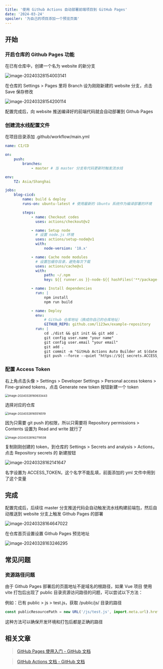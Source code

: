 ```yaml
---
title: '使用 Github Actions 自动部署前端项目到 GitHub Pages'
date: '2024-03-24'
spoiler: '为自己的项目添加一个预览页面'
---
```


## 开始

### 开启仓库的 Github Pages 功能

在已有仓库中，创建一个名为 website 的新分支

![image-20240328154003141](assets/image-20240328154003141.png)

在仓库的 Settings > Pages 里将 Branch 设为刚刚新建的 website 分支，点击 Save 保存修改

![image-20240328154200114](assets/image-20240328154200114.png)

配置完成后，向 website 推送编译好的前端代码就会自动部署到 Github Pages

### 创建流水线配置文件

在项目目录添加 .github/workflow/main.yml

```yaml
name: CI/CD

on:
    push:
        branches:
            - master # 当 master 分支有代码更新时触发流水线

env:
    TZ: Asia/Shanghai

jobs:
    blog-cicd:
        name: build & deploy
        runs-on: ubuntu-latest # 使用最新的 Ubuntu 系统作为编译部署的环境

        steps:
            - name: Checkout codes
              uses: actions/checkout@v2

            - name: Setup node
              # 设置 node.js 环境
              uses: actions/setup-node@v1
              with:
                  node-version: '18.x'

            - name: Cache node modules
              # 设置包缓存目录，避免每次下载
              uses: actions/cache@v1
              with:
                  path: ~/.npm
                  key: ${{ runner.os }}-node-${{ hashFiles('**/package-lock.json') }}

            - name: Install dependencies
              run: |
                  npm install
                  npm run build

            - name: Deploy
              env:
                  # Github 仓库地址（换成你自己的仓库地址）
                  GITHUB_REPO: github.com/l123wx/example-repository
              run: |
                  cd ./dist && git init && git add .
                  git config user.name "your name"
                  git config user.email "your email"
                  git add .
                  git commit -m "GitHub Actions Auto Builder at $(date +'%Y-%m-%d %H:%M:%S')"
                  git push --force --quiet "https://${{ secrets.ACCESS_TOKEN }}@$GITHUB_REPO" master:website
```

### 配置 Access Token

右上角点击头像 > Settings > Developer Settings > Personal access tokens > Fine-grained tokens，点击 Generate new token 按钮新建一个 token

<img src="assets/image-20240328160633443.png" alt="image-20240328160633443" style="zoom:67%;" />

选择对应的仓库

<img src="assets/image-20240328165516519.png" alt="image-20240328165516519" style="zoom:67%;" />

因为只需要 git push 的权限，所以只需要将 Repository permissions > Contents 设置为 Read and write 就行了

<img src="assets/image-20240328162719538.png" alt="image-20240328162719538" style="zoom:67%;" />

复制刚刚创建的 token，到仓库的 Settings > Secrets and analysis > Actions，点击 Repository secrets 的 新建按钮

![image-20240328162141647](assets/image-20240328162141647.png)

名字设置为 ACCESS_TOKEN，这个名字不能乱填，前面添加的 yml 文件中用到了这个变量

## 完成

配置完成后，后续往 master 分支推送代码会自动触发流水线构建前端包，然后自动推送到 website 分支上触发 Github Pages 的部署

![image-20240328164647022](assets/image-20240328164647022.png)

在仓库首页设置设置 Github Pages 预览地址

![image-20240328163246295](assets/image-20240328163246295.png)

## 常见问题

### 资源路径问题

由于 Github Pages 部署后的页面地址不是域名的根路径，如果 Vue 项目 使用 vite 打包后出现了 public 目录资源访问路径的问题，可以尝试以下方法：

例如：已有 public > js > test.js，获取 /public/js/ 目录的路径

```js
const publicResourcePath = new URL('/js/test.js', import.meta.url).href.replace('/test.js', '')
```

这种方法可以确保开发环境和打包后都是正确的路径

## 相关文章

> [GitHub Pages 使用入门 - GitHub 文档](https://docs.github.com/zh/pages/getting-started-with-github-pages)

> [GitHub Actions 文档 - GitHub 文档](https://docs.github.com/zh/actions)
